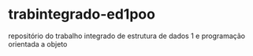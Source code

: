# trabintegrado-ed1poo
repositório do trabalho integrado de estrutura de dados 1 e programação orientada a objeto
